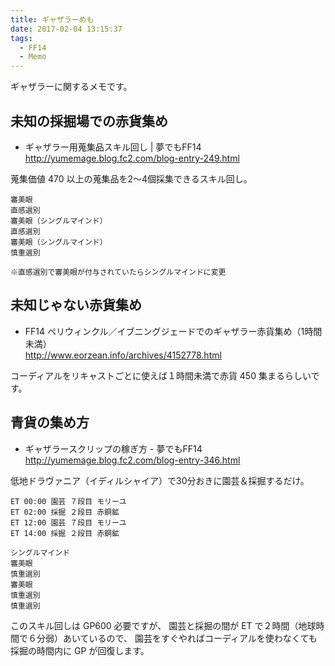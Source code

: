 ```yaml
---
title: ギャザラーめも
date: 2017-02-04 13:15:37
tags:
  - FF14
  - Memo
---
```

ギャザラーに関するメモです。

<!-- toc -->


## 未知の採掘場での赤貨集め

 - ギャザラー用蒐集品スキル回し | 夢でもFF14   
   http://yumemage.blog.fc2.com/blog-entry-249.html

蒐集価値 470 以上の蒐集品を2～4個採集できるスキル回し。

```
審美眼
直感選別
審美眼（シングルマインド）
直感選別
審美眼（シングルマインド）
慎重選別

※直感選別で審美眼が付与されていたらシングルマインドに変更
```


## 未知じゃない赤貨集め

 - FF14 ペリウィンクル／イブニングジェードでのギャザラー赤貨集め（1時間未満）    
   http://www.eorzean.info/archives/4152778.html

コーディアルをリキャストごとに使えば１時間未満で赤貨 450 集まるらしいです。


## 青貨の集め方

 - ギャザラースクリップの稼ぎ方 - 夢でもFF14    
   http://yumemage.blog.fc2.com/blog-entry-346.html

低地ドラヴァニア（イディルシャイア）で30分おきに園芸＆採掘するだけ。

```
ET 00:00 園芸 ７段目 モリーユ
ET 02:00 採掘 ２段目 赤銅鉱
ET 12:00 園芸 ７段目 モリーユ
ET 14:00 採掘 ２段目 赤銅鉱
```

```
シングルマインド
審美眼
慎重選別
審美眼
慎重選別
慎重選別
```

このスキル回しは GP600 必要ですが、
園芸と採掘の間が ET で２時間（地球時間で６分弱）あいているので、
園芸をすぐやればコーディアルを使わなくても採掘の時間内に GP が回復します。
